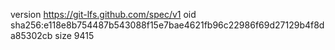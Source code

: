 version https://git-lfs.github.com/spec/v1
oid sha256:e118e8b754487b543088f15e7bae4621fb96c22986f69d27129b4f8da85302cb
size 9415
